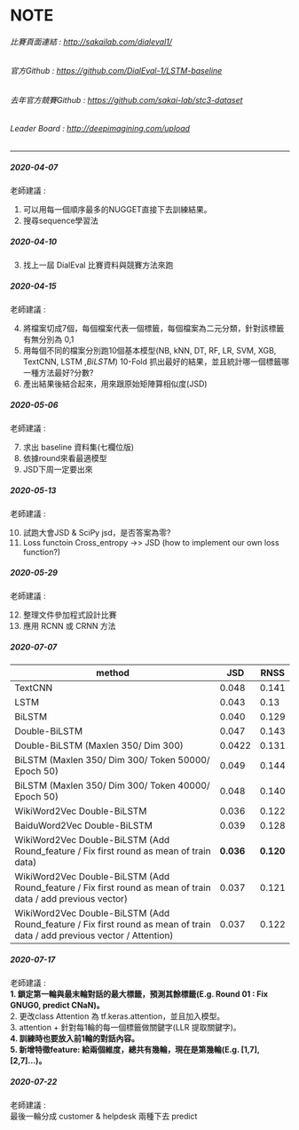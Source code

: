 # NOTE
###### 比賽頁面連結 : http://sakailab.com/dialeval1/ 

###### 官方Github : https://github.com/DialEval-1/LSTM-baseline   

###### 去年官方競賽Github : https://github.com/sakai-lab/stc3-dataset     

###### Leader Board : http://deepimagining.com/upload    
 
---

##### 2020-04-07

老師建議 : 

1. 可以用每一個順序最多的NUGGET直接下去訓練結果。
2. 搜尋sequence學習法

##### 2020-04-10

3. 找上一屆 DialEval 比賽資料與競賽方法來跑

##### 2020-04-15

老師建議 :

4. 將檔案切成7個，每個檔案代表一個標籤，每個檔案為二元分類，針對該標籤有無分別為 0,1 
5. 用每個不同的檔案分別跑10個基本模型(NB, kNN, DT, RF, LR, SVM, XGB, TextCNN, LSTM ,*BiLSTM*) 10-Fold 抓出最好的結果，並且統計哪一個標籤哪一種方法最好?分數?
6. 產出結果後結合起來，用來跟原始矩陣算相似度(JSD)

##### 2020-05-06

老師建議 :

7. 求出 baseline 資料集(七欄位版)
8. 依據round來看最適模型
9. JSD下周一定要出來 

##### 2020-05-13

老師建議 :
   
10. 試跑大會JSD & SciPy jsd，是否答案為零?         
11. Loss functoin Cross_entropy ->> JSD (how to implement our own loss function?)     

##### 2020-05-29

老師建議 :  

12. 整理文件參加程式設計比賽
13. 應用 RCNN 或 CRNN 方法

##### 2020-07-07
| method        | JSD       | RNSS      |
| ------------- | --------- | --------- |
| TextCNN       | 0.048     | 0.141     |
| LSTM          | 0.043     | 0.13      |
| BiLSTM        | 0.040 | 0.129 |
| Double-BiLSTM | 0.047     | 0.143     |
| Double-BiLSTM (Maxlen 350/ Dim 300) | 0.0422     | 0.131     |
| BiLSTM (Maxlen 350/ Dim 300/ Token 50000/ Epoch 50) | 0.049     | 0.144     |
| BiLSTM (Maxlen 350/ Dim 300/ Token 40000/ Epoch 50) | 0.048     | 0.140     |
| WikiWord2Vec Double-BiLSTM | 0.036     | 0.122    |
| BaiduWord2Vec Double-BiLSTM | 0.039     | 0.128     |
|  WikiWord2Vec Double-BiLSTM (Add Round_feature / Fix first round as mean of train data) | **0.036**     | **0.120**     |  
|  WikiWord2Vec Double-BiLSTM (Add Round_feature / Fix first round as mean of train data / add previous vector) | 0.037     | 0.121     |        
|  WikiWord2Vec Double-BiLSTM (Add Round_feature / Fix first round as mean of train data / add previous vector / Attention) | 0.037     | 0.122     |        
##### 2020-07-17   

老師建議 :    
__1. 鎖定第一輪與最末輪對話的最大標籤，預測其餘標籤(E.g. Round 01 : Fix GNUG0, predict CNaN)。__         
2. 更改class Attention 為 tf.keras.attention，並且加入模型。            
3. attention + 針對每1輪的每一個標籤做關鍵字(LLR 提取關鍵字)。              
__4. 訓練時也要放入前1輪的對話內容。__              
__5. 新增特徵feature: 給兩個維度，總共有幾輪，現在是第幾輪(E.g. [1,7],[2,7]...)。__           


##### 2020-07-22  
   
老師建議 :    
最後一輪分成 customer & helpdesk 兩種下去 predict

